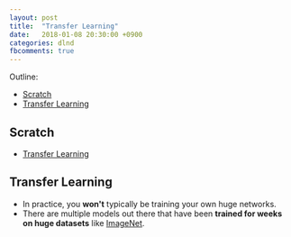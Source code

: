 ```yaml
---
layout: post
title:  "Transfer Learning"
date:   2018-01-08 20:30:00 +0900
categories: dlnd
fbcomments: true
---
```


Outline:

- [Scratch](#scratch)
- [Transfer Learning](#transfer-learning)

## Scratch
- [Transfer Learning](https://github.com/byam/dlnd/blob/master/3.ConvolutionalNeuralNetworks/transfer-learning/Transfer_Learning_Solution.ipynb)

## Transfer Learning

* In practice, you **won't** typically be training your own huge networks.
* There are multiple models out there that have been **trained for weeks on huge datasets** like [ImageNet](http://www.image-net.org/).
